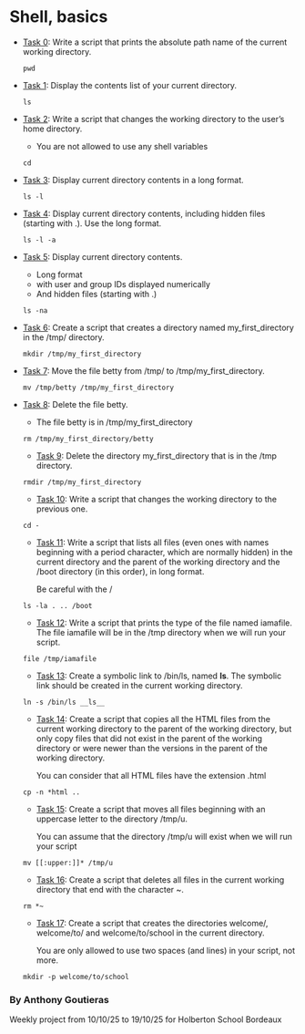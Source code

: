 # Shell, basics

* [Task 0](./0-current_working_directory): Write a script that prints the absolute path name of the current working directory.
  ```
  pwd
  ```

* [Task 1](./1-listit): Display the contents list of your current directory.
  ```
  ls
  ```
* [Task 2](./2-bring_me_home): Write a script that changes the working directory to the user’s home directory.

  * You are not allowed to use any shell variables
    
  ```
  cd
  ```
  
* [Task 3](./3-listfiles): Display current directory contents in a long format.
  ```
  ls -l
  ```
  
* [Task 4](./4-listmorefiles): Display current directory contents, including hidden files (starting with .). Use the long format.
  ```
  ls -l -a
  ```
  
* [Task 5](./5-listfilesdigitonly): Display current directory contents.

  * Long format
  * with user and group IDs displayed numerically
  * And hidden files (starting with .)
  ```
  ls -na
  ```
  
* [Task 6](./6-firstdirectory): Create a script that creates a directory named my_first_directory in the /tmp/ directory.
  ```
  mkdir /tmp/my_first_directory
  ```
  
* [Task 7](./7-movethatfile): Move the file betty from /tmp/ to /tmp/my_first_directory.
  ```
  mv /tmp/betty /tmp/my_first_directory
  ```
  
* [Task 8](./8-firstdelete): Delete the file betty.

  * The file betty is in /tmp/my_first_directory
  ```
  rm /tmp/my_first_directory/betty
  ```
  
  * [Task 9](./9-firstdirdeletion): Delete the directory my_first_directory that is in the /tmp directory.
  ```
  rmdir /tmp/my_first_directory
  ```
  
  * [Task 10](./10-back): Write a script that changes the working directory to the previous one.
  ```
  cd -
  ```
  
  * [Task 11](./11-lists): Write a script that lists all files (even ones with names beginning with a period character, which are normally hidden) in the current directory and the parent of the working directory and the /boot directory (in this order), in long format.

     Be careful with the /
  ```
  ls -la . .. /boot
  ```
  
  * [Task 12](./12-file_type): Write a script that prints the type of the file named iamafile. The file iamafile will be in the /tmp directory when we will run your script.
  ```
  file /tmp/iamafile
  ```
  
  * [Task 13](./13-symbolic_link): Create a symbolic link to /bin/ls, named __ls__. The symbolic link should be created in the current working directory.
  ```
  ln -s /bin/ls __ls__
  ```
  
  * [Task 14](./14-copy_html): Create a script that copies all the HTML files from the current working directory to the parent of the working directory, but only copy files that did not exist in the parent of the working directory or were newer than the versions in the parent of the working directory.

     You can consider that all HTML files have the extension .html
  ```
  cp -n *html ..
  ```
  
  * [Task 15](./15-lets_move): Create a script that moves all files beginning with an uppercase letter to the directory /tmp/u.

     You can assume that the directory /tmp/u will exist when we will run your script
  ```
  mv [[:upper:]]* /tmp/u
  ```
  
  * [Task 16](./16-clean_emacs): Create a script that deletes all files in the current working directory that end with the character ~.
  ```
  rm *~ 
  ```
  
  * [Task 17](./17-tree): Create a script that creates the directories welcome/, welcome/to/ and welcome/to/school in the current directory.

     You are only allowed to use two spaces (and lines) in your script, not more.
  ```
  mkdir -p welcome/to/school
  ```

### By Anthony Goutieras
  Weekly project from 10/10/25 to 19/10/25 for Holberton School Bordeaux
